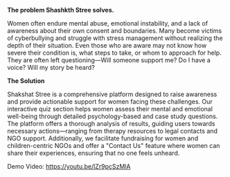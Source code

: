 **The problem Shashkth Stree solves.**

Women often endure mental abuse, emotional instability, and a lack of awareness about their own consent and boundaries. 
Many become victims of cyberbullying and struggle with stress management without realizing the depth of their situation.
Even those who are aware may not know how severe their condition is, what steps to take, or whom to approach for help. 
They are often left questioning—Will someone support me? Do I have a voice? Will my story be heard?

**The Solution**

Shakshat Stree is a comprehensive platform designed to raise awareness and provide actionable support for women facing these challenges. Our interactive quiz section helps women assess their mental and 
emotional well-being through detailed psychology-based and case study questions. The platform offers a thorough analysis of results, guiding users towards necessary actions—ranging from therapy resources to
legal contacts and NGO support. 
Additionally, we facilitate fundraising for women and children-centric NGOs and offer a "Contact Us" feature where women can share their experiences, ensuring that no one feels unheard.

Demo Video:
https://youtu.be/lZr9pcSzMlA
